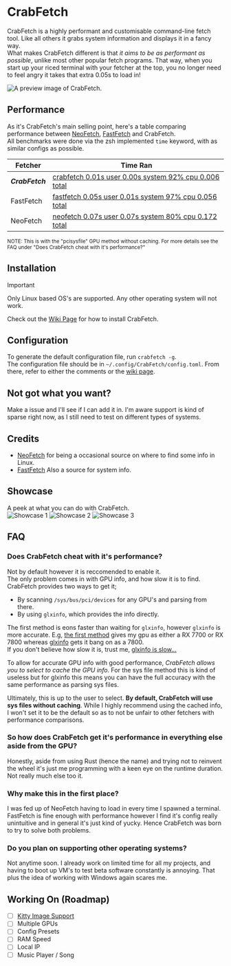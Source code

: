 # CrabFetch
CrabFetch is a highly performant and customisable command-line fetch tool. Like all others it grabs system information and displays it in a fancy way.<br>
What makes CrabFetch different is that _it aims to be as performant as possible_, unlike most other popular fetch programs. That way, when you start up your riced terminal with your fetcher at the top, you no longer need to feel angry it takes that extra 0.05s to load in!

![A preview image of CrabFetch.](https://i.imgur.com/2gyTObl.png)


## Performance
As it's CrabFetch's main selling point, here's a table comparing performance between [NeoFetch](https://github.com/dylanaraps/neofetch), [FastFetch](https://github.com/fastfetch-cli/fastfetch) and CrabFetch.<br>
All benchmarks were done via the zsh implemented `time` keyword, with as similar configs as possible.

| **Fetcher**     | **Time Ran**                                                                              |
| --------------- | ----------------------------------------------------------------------------------------  |
| ***CrabFetch*** | [crabfetch  0.01s user 0.00s system 92% cpu 0.006 total](https://i.imgur.com/2n5ozXH.png) |
| FastFetch       | [fastfetch  0.05s user 0.01s system 97% cpu 0.056 total](https://i.imgur.com/yPrCsEi.png) |
| NeoFetch        | [neofetch  0.07s user 0.07s system 80% cpu 0.172 total](https://i.imgur.com/5J2KE9m.png)  |

<sub>NOTE: This is with the "pcisysfile" GPU method without caching. For more details see the FAQ under "Does CrabFetch cheat with it's performance?"</sub>


## Installation
> [!IMPORTANT]
> Only Linux based OS's are supported. Any other operating system will not work.
>
Check out the [Wiki Page](https://github.com/LivacoNew/CrabFetch/wiki/Installation) for how to install CrabFetch.

## Configuration
To generate the default configuration file, run `crabfetch -g`.<br>
The configuration file should be in `~/.config/CrabFetch/config.toml`. From there, refer to either the comments or the [wiki page](https://github.com/LivacoNew/CrabFetch/wiki/Configuration).


## Not got what you want?
Make a issue and I'll see if I can add it in. I'm aware support is kind of sparse right now, as I still need to test on different types of systems.


## Credits
- [NeoFetch](https://github.com/dylanaraps/neofetch) for being a occasional source on where to find some info in Linux.
- [FastFetch](https://github.com/fastfetch-cli/fastfetch) Also a source for system info.

## Showcase
A peek at what you can do with CrabFetch.<br>
![Showcase 1](https://i.imgur.com/c6S2q9n.png)
![Showcase 2](https://i.imgur.com/jz2ioEH.png)
![Showcase 3](https://i.imgur.com/kJ7l93H.png)

## FAQ
### Does CrabFetch cheat with it's performance?
Not by default however it is reccomended to enable it.<br>
The only problem comes in with GPU info, and how slow it is to find. CrabFetch provides two ways to get it;
- By scanning `/sys/bus/pci/devices` for any GPU's and parsing from there.
- By using `glxinfo`, which provides the info directly.

The first method is eons faster than waiting for `glxinfo`, however `glxinfo` is more accurate. E.g, [the first method](https://i.imgur.com/IzWCnlF.png) gives my gpu as either a RX 7700 or RX 7800 whereas [glxinfo](https://i.imgur.com/k7ds3ZK.png) gets it bang on as a 7800.<br>
If you don't believe how slow it is, trust me, [glxinfo is slow...](https://i.imgur.com/YlzENV4.png)

To allow for accurate GPU info with good performance, _CrabFetch allows you to select to cache the GPU info_. For the sys file method this is kind of useless but for glxinfo this means you can have the full accuracy with the same performance as parsing sys files.

Ultimately, this is up to the user to select. **By default, CrabFetch will use sys files without caching**. While I highly recommend using the cached info, I won't set it to be the default so as to not be unfair to other fetchers with performance comparisons.

### So how does CrabFetch get it's performance in everything else aside from the GPU?
Honestly, aside from using Rust (hence the name) and trying not to reinvent the wheel it's just me programming with a keen eye on the runtime duration. Not really much else too it.

### Why make this in the first place?
I was fed up of NeoFetch having to load in every time I spawned a terminal. FastFetch is fine enough with performance however I find it's config really unintuitive and in general it's just kind of yucky. Hence CrabFetch was born to try to solve both problems.

### Do you plan on supporting other operating systems?
Not anytime soon. I already work on limited time for all my projects, and having to boot up VM's to test beta software constantly is annoying. That plus the idea of working with Windows again scares me.


## Working On (Roadmap)
- [ ] [Kitty Image Support](https://sw.kovidgoyal.net/kitty/graphics-protocol/)
- [ ] Multiple GPUs
- [ ] Config Presets
- [ ] RAM Speed
- [ ] Local IP
- [ ] Music Player / Song
